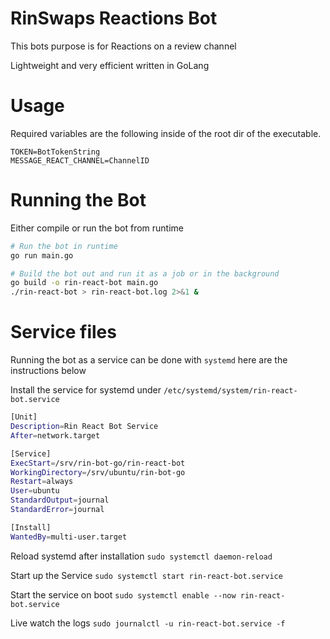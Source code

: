 # RinSwaps Reactions Bot
This bots purpose is for Reactions on a review channel

Lightweight and very efficient written in GoLang


# Usage
Required variables are the following inside of the root dir of the executable.

```env
TOKEN=BotTokenString
MESSAGE_REACT_CHANNEL=ChannelID
```


# Running the Bot
Either compile or run the bot from runtime

```bash
# Run the bot in runtime
go run main.go 

# Build the bot out and run it as a job or in the background
go build -o rin-react-bot main.go 
./rin-react-bot > rin-react-bot.log 2>&1 &
```


# Service files
Running the bot as a service can be done with `systemd` here are the instructions below

Install the service for systemd under `/etc/systemd/system/rin-react-bot.service`
```bash
[Unit]
Description=Rin React Bot Service
After=network.target

[Service]
ExecStart=/srv/rin-bot-go/rin-react-bot
WorkingDirectory=/srv/ubuntu/rin-bot-go
Restart=always
User=ubuntu
StandardOutput=journal
StandardError=journal

[Install]
WantedBy=multi-user.target
```

Reload systemd after installation
`sudo systemctl daemon-reload`

Start up the Service
`sudo systemctl start rin-react-bot.service`

Start the service on boot
`sudo systemctl enable --now rin-react-bot.service`

Live watch the logs
`sudo journalctl -u rin-react-bot.service -f`
